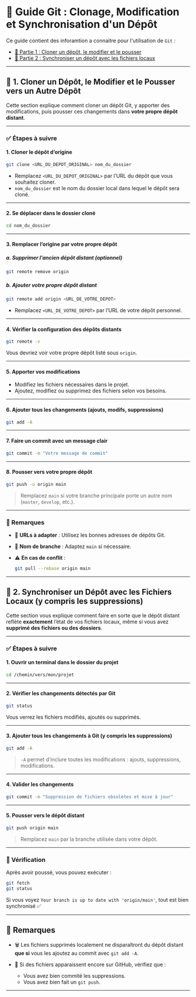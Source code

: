 # 📘 Guide Git : Clonage, Modification et Synchronisation d'un Dépôt

Ce guide contient des inforamtion a connaitre pour l'utilisation de `Git` :

- [🔄 Partie 1 : Cloner un dépôt, le modifier et le pousser](#-1-cloner-un-dépôt-le-modifier-et-le-pousser-vers-un-autre-dépôt)
- [🧹 Partie 2 : Synchroniser un dépôt avec les fichiers locaux](#-2-synchroniser-un-dépôt-avec-les-fichiers-locaux-y-compris-les-suppressions)

---

## 🔄 1. Cloner un Dépôt, le Modifier et le Pousser vers un Autre Dépôt

Cette section explique comment cloner un dépôt Git, y apporter des modifications, puis pousser ces changements dans **votre propre dépôt distant**.

---

### ✅ Étapes à suivre

#### 1. Cloner le dépôt d’origine

```bash
git clone <URL_DU_DEPOT_ORIGINAL> nom_du_dossier
```

- Remplacez `<URL_DU_DEPOT_ORIGINAL>` par l’URL du dépôt que vous souhaitez cloner.
- `nom_du_dossier` est le nom du dossier local dans lequel le dépôt sera cloné.

---

#### 2. Se déplacer dans le dossier cloné

```bash
cd nom_du_dossier
```

---

#### 3. Remplacer l’origine par votre propre dépôt

##### a. Supprimer l’ancien dépôt distant (optionnel)

```bash
git remote remove origin
```

##### b. Ajouter votre propre dépôt distant

```bash
git remote add origin <URL_DE_VOTRE_DEPOT>
```

- Remplacez `<URL_DE_VOTRE_DEPOT>` par l’URL de votre dépôt personnel.

---

#### 4. Vérifier la configuration des dépôts distants

```bash
git remote -v
```

Vous devriez voir votre propre dépôt listé sous `origin`.

---

#### 5. Apporter vos modifications

- Modifiez les fichiers nécessaires dans le projet.
- Ajoutez, modifiez ou supprimez des fichiers selon vos besoins.

---

#### 6. Ajouter tous les changements (ajouts, modifs, suppressions)

```bash
git add -A
```

---

#### 7. Faire un commit avec un message clair

```bash
git commit -m "Votre message de commit"
```

---

#### 8. Pousser vers votre propre dépôt

```bash
git push -u origin main
```

> Remplacez `main` si votre branche principale porte un autre nom (`master`, `develop`, etc.).

---

### 📝 Remarques

- 🔗 **URLs à adapter** : Utilisez les bonnes adresses de dépôts Git.
- 🌿 **Nom de branche** : Adaptez `main` si nécessaire.
- ⚠️ **En cas de conflit** :

  ```bash
  git pull --rebase origin main
  ```

---

## 🧹 2. Synchroniser un Dépôt avec les Fichiers Locaux (y compris les suppressions)

Cette section vous explique comment faire en sorte que le dépôt distant reflète **exactement** l’état de vos fichiers locaux, même si vous avez **supprimé des fichiers ou des dossiers**.

---

### ✅ Étapes à suivre

#### 1. Ouvrir un terminal dans le dossier du projet

```bash
cd /chemin/vers/mon/projet
```

---

#### 2. Vérifier les changements détectés par Git

```bash
git status
```

Vous verrez les fichiers modifiés, ajoutés ou supprimés.

---

#### 3. Ajouter **tous** les changements à Git (y compris les suppressions)

```bash
git add -A
```

> `-A` permet d’inclure toutes les modifications : ajouts, suppressions, modifications.

---

#### 4. Valider les changements

```bash
git commit -m "Suppression de fichiers obsolètes et mise à jour"
```

---

#### 5. Pousser vers le dépôt distant

```bash
git push origin main
```

> Remplacez `main` par la branche utilisée dans votre dépôt.

---

### 🧪 Vérification

Après avoir poussé, vous pouvez exécuter :

```bash
git fetch
git status
```

Si vous voyez `Your branch is up to date with 'origin/main'`, tout est bien synchronisé ✅

---

## 📝 Remarques

- 🗑️ Les fichiers supprimés localement ne disparaîtront du dépôt distant **que si** vous les ajoutez au commit avec `git add -A`.
- 🧭 Si des fichiers apparaissent encore sur GitHub, vérifiez que :

  - Vous avez bien commité les suppressions.
  - Vous avez bien fait un `git push`.

---
